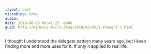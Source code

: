 ```yaml
---
layout: post
microblog: true
audio: 
date: 2018-06-05 00:45:23 -0400
guid: http://mjdescy.micro.blog/2018/06/05/i-thought-i.html
---
```

I thought I understood the delegate pattern many years ago, but I keep finding more and more uses for it. If only it applied to real life.
